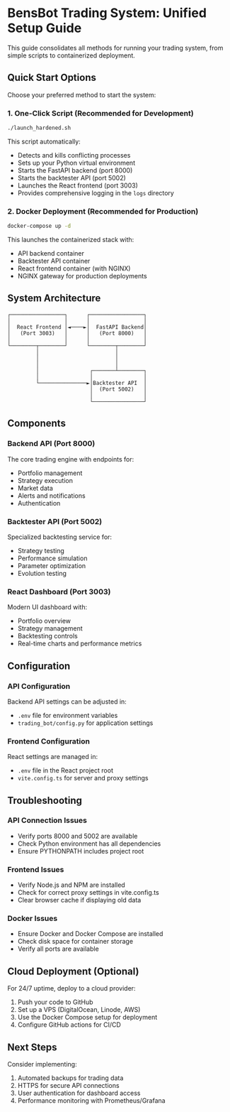 # BensBot Trading System: Unified Setup Guide

This guide consolidates all methods for running your trading system, from simple scripts to containerized deployment.

## Quick Start Options

Choose your preferred method to start the system:

### 1. One-Click Script (Recommended for Development)

```bash
./launch_hardened.sh
```

This script automatically:
- Detects and kills conflicting processes
- Sets up your Python virtual environment
- Starts the FastAPI backend (port 8000)
- Starts the backtester API (port 5002) 
- Launches the React frontend (port 3003)
- Provides comprehensive logging in the `logs` directory

### 2. Docker Deployment (Recommended for Production)

```bash
docker-compose up -d
```

This launches the containerized stack with:
- API backend container
- Backtester API container
- React frontend container (with NGINX)
- NGINX gateway for production deployments

## System Architecture

```
┌─────────────────┐      ┌─────────────────┐
│                 │      │                 │
│  React Frontend │◄────►│  FastAPI Backend│
│   (Port 3003)   │      │   (Port 8000)   │
│                 │      │                 │
└────────┬────────┘      └────────┬────────┘
         │                        │
         │                        │
         │                        │
         │                ┌───────┴────────┐
         │                │                │
         └───────────────►│Backtester API  │
                          │  (Port 5002)   │
                          │                │
                          └────────────────┘
```

## Components

### Backend API (Port 8000)

The core trading engine with endpoints for:
- Portfolio management
- Strategy execution
- Market data
- Alerts and notifications
- Authentication

### Backtester API (Port 5002)

Specialized backtesting service for:
- Strategy testing
- Performance simulation
- Parameter optimization
- Evolution testing

### React Dashboard (Port 3003)

Modern UI dashboard with:
- Portfolio overview
- Strategy management
- Backtesting controls
- Real-time charts and performance metrics

## Configuration

### API Configuration

Backend API settings can be adjusted in:
- `.env` file for environment variables
- `trading_bot/config.py` for application settings

### Frontend Configuration 

React settings are managed in:
- `.env` file in the React project root
- `vite.config.ts` for server and proxy settings

## Troubleshooting

### API Connection Issues
- Verify ports 8000 and 5002 are available
- Check Python environment has all dependencies
- Ensure PYTHONPATH includes project root

### Frontend Issues
- Verify Node.js and NPM are installed
- Check for correct proxy settings in vite.config.ts
- Clear browser cache if displaying old data

### Docker Issues
- Ensure Docker and Docker Compose are installed
- Check disk space for container storage
- Verify all ports are available

## Cloud Deployment (Optional)

For 24/7 uptime, deploy to a cloud provider:

1. Push your code to GitHub
2. Set up a VPS (DigitalOcean, Linode, AWS)
3. Use the Docker Compose setup for deployment
4. Configure GitHub actions for CI/CD

## Next Steps

Consider implementing:
1. Automated backups for trading data
2. HTTPS for secure API connections
3. User authentication for dashboard access
4. Performance monitoring with Prometheus/Grafana
